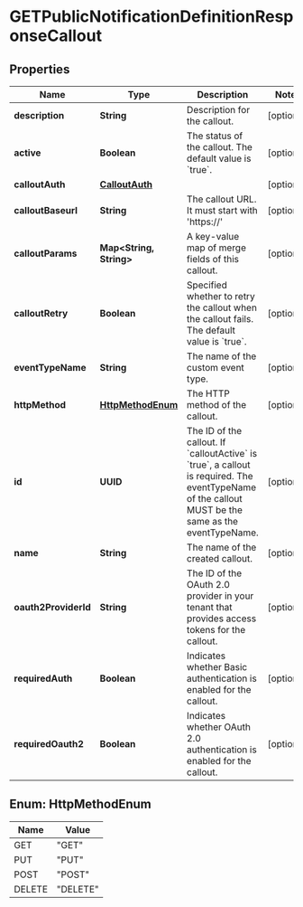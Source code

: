 

# GETPublicNotificationDefinitionResponseCallout


## Properties

| Name | Type | Description | Notes |
|------------ | ------------- | ------------- | -------------|
|**description** | **String** | Description for the callout. |  [optional] |
|**active** | **Boolean** | The status of the callout. The default value is &#x60;true&#x60;. |  [optional] |
|**calloutAuth** | [**CalloutAuth**](CalloutAuth.md) |  |  [optional] |
|**calloutBaseurl** | **String** | The callout URL. It must start with &#39;https://&#39; |  [optional] |
|**calloutParams** | **Map&lt;String, String&gt;** | A key-value map of merge fields of this callout.  |  [optional] |
|**calloutRetry** | **Boolean** | Specified whether to retry the callout when the callout fails. The default value is &#x60;true&#x60;. |  [optional] |
|**eventTypeName** | **String** | The name of the custom event type. |  [optional] |
|**httpMethod** | [**HttpMethodEnum**](#HttpMethodEnum) | The HTTP method of the callout. |  [optional] |
|**id** | **UUID** | The ID of the callout. If &#x60;calloutActive&#x60; is &#x60;true&#x60;, a callout is required. The eventTypeName of the callout MUST be the same as the eventTypeName. |  [optional] |
|**name** | **String** | The name of the created callout. |  [optional] |
|**oauth2ProviderId** | **String** | The ID of the OAuth 2.0 provider in your tenant that provides access tokens for the callout. |  [optional] |
|**requiredAuth** | **Boolean** | Indicates whether Basic authentication is enabled for the callout. |  [optional] |
|**requiredOauth2** | **Boolean** | Indicates whether OAuth 2.0 authentication is enabled for the callout. |  [optional] |



## Enum: HttpMethodEnum

| Name | Value |
|---- | -----|
| GET | &quot;GET&quot; |
| PUT | &quot;PUT&quot; |
| POST | &quot;POST&quot; |
| DELETE | &quot;DELETE&quot; |



